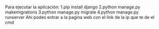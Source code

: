 Para ejecutar la aplicación:
1.pip install django
2.python manage.py makemigrations
3.python manage.py migrate
4.python manage.py runserver
Ahi podes entrar a la pagina web con el link de la ip que te de el cmd
